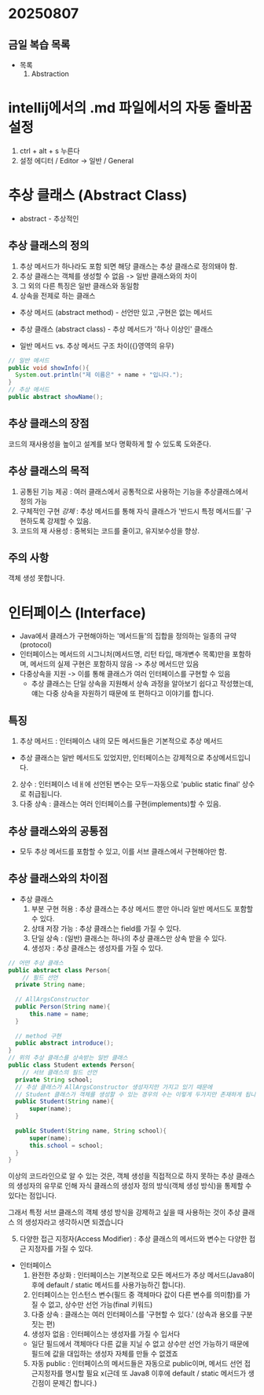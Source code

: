 # 20250807

## 금일 복습 목록
- 목록
    1. Abstraction

  
# intellij에서의 .md 파일에서의 자동 줄바꿈 설정
1. ctrl + alt + s 누른다
2. 설정 에디터 / Editor ->  일반 / General

# 추상 클래스 (Abstract Class)
- abstract - 추상적인

## 추상 클래스의 정의
1. 추상 메서드가 하나라도 포함 되면 해당 클래스는 추상 클래스로 정의돼야 함.
2. 추상 클래스는 객체를 생성할 수 없음 -> 일반 클래스와의 차이
3. 그 외의 다른 특징은 일반 클래스와 동일함
4. 상속을 전제로 하는 클래스

- 추상 메서드 (abstract method) - 선언만 있고 ,구현은 없는 메서드
- 추상 클래스 (abstract class) - 추상 메서드가 '하나 이상인' 클래스

- 일반 메서드 vs. 추상 메서드 구조 차이({}영역의 유무)
```java
// 일반 메서드
public void showInfo(){
  System.out.println("제 이름은" + name + "입니다.");
}
// 추상 메서드
public abstract showName();
```
## 추상 클래스의 장점
코드의 재사용성을 높이고 설계를 보다 명확하게 할 수 있도록 도와준다.

## 추상 클래스의 목적
1. 공통된 기능 제공 : 여러 클래스에서 공통적으로 사용하는 기능을 추상클래스에서 정의 가능
2. 구체적인 구현 _강제_ : 추상 메서드를 통해 자식 클래스가 '반드시 특정 메서드를' 구현하도록 강제할 수 있음.
3. 코드의 재 사용성 : 중복되는 코드를 줄이고, 유지보수성을 향상.

## 주의 사항
객체 생성 못합니다.

# 인터페이스 (Interface)
- Java에서 클래스가 구현해야하는 '메서드들'의 집합을 정의하는 일종의 규약(protocol)
- 인터페이스는 메서드의 시그니처(메서드명, 리턴 타입, 매개변수 목록)만을 포함하며, 메서드의 실제 구현은 포함하지 않음 -> 추상 메서드만 있음
- 다중상속을 지원 -> 이를 통해 클래스가 여러 인터페이스를 구현할 수 있음
  - 추상 클래스는 단일 상속을 지원해서 상속 과정을 알아보기 쉽다고 작성했는데, 얘는 다중 상속을 자원하기 때문에 또 편하다고 이야기를 합니다.

## 특징
1. 추상 메서드 : 인터페이스 내의 모든 메서드들은 기본적으로 추상 메서드
  - 추상 클래스는 일반 메서드도 있었지만, 인터페이스는 강제적으로 추상메서드입니다.
2. 상수 : 인터페이스 네ㅐ에 선언된 변수는 모두ㅡ자동으로 'public static final' 상수로 취급됩니다.
3. 다중 상속 : 클래스는 여러 인터페이스를 구현(implements)할 수 있음.

## 추상 클래스와의 공통점
- 모두 추상 메서드를 포함할 수 있고, 이를 서브 클래스에서 구현해야만 함.

## 추상 클래스와의 차이점
- 추상 클래스
  1. 부분 구현 허용 : 추상 클래스는 추상 메서드 뿐만 아니라 일반 메서드도 포함할 수 있다.
  2. 상태 저장 가능 : 추상 클래스는 field를 가질 수 있다.
  3. 단일 상속 : (일반) 클래스는 하나의 추상 클래스만 상속 받을 수 있다.
  4. 생성자 : 추상 클래스는 생성자를 가질 수 있다.
```java
// 어떤 추상 클래스
public abstract class Person{
    // 필드 선언
  private String name;
  
  // AllArgsConstructor
  public Person(String name){
      this.name = name;
  }
  
  // method 구현
  public abstract introduce();
}
// 위의 추상 클래스를 상속받는 일반 클래스
public class Student extends Person{
    // 서브 클래스의 필드 선언
  private String school;
  // 추상 클래스가 AllArgsConstructor 생성자지만 가지고 있기 때문에
  // Student 클래스가 객체를 생성할 수 있는 경우의 수는 이렇게 두가지만 존재하게 됩니다.
  public Student(String name){
      super(name);
  }
  
  public Student(String name, String school){
      super(name);
      this.school = school;
  }
}
```
이상의 코드라인으로 알 수 있는 것은, 객체 생성을 직접적으로 하지 못하는 추상 클래스의 생성자의 유무로 인해 자식 클래스의 생성자 정의 방식(객체 생성 방식)을 통제할 수 있다는 점입니다.

그래서 특정 서브 클래스의 객체 생성 방식을 강제하고 싶을 때 사용하는 것이 추상 클래스 의 생성자라고 생각하시면 되겠습니다

  5. 다양한 접근 지정자(Access Modifier) : 추상 클래스의 메서드와 변수는 다양한 접근 지정자를 가질 수 있다.

- 인터페이스
  1. 완전한 추상화 : 인터페이스는 기본적으로 모든 메서드가 추상 메서드(Java8이후에 default / static 메서드를 사용가능하긴 합니다).
  2. 인터페이스는 인스턴스 변수(필드 중 객체마다 값이 다른 변수를 의미함)를 가질 수 없고, 상수만 선언 가능(final 키워드)
  3. 다중 상속 : 클래스는 여러 인터페이스를 '구현할 수 있다.' (상속과 용오를 구분짓는 편)
  4. 생성자 없음 : 인터페이스는 생성자를 가질 수 입서다
    - 일단 필드에서 객체마다 다른 값을 지닐 수 없고 상수만 선언 가능하기 때문에 필드에 값을 대입하는 생성자 자체를 만들 수 없겠죠
  5. 자동 public : 인터페이스의 메서드들은 자동으로 public이며, 메서드 선언 접근지정자를 명시할 필요 x(근데 또 Java8 이후에 default / static 메서드가 생긴점이 문제긴 합니다.)